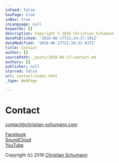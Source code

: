 ```yaml
---
inFeed: false
hasPage: true
inNav: true
inLanguage: null
keywords: []
description: Copyright © 2016 Christian Schumann
datePublished: '2016-06-17T21:24:37.191Z'
dateModified: '2016-06-17T21:24:33.837Z'
title: Contact
author: []
sourcePath: _posts/2016-06-17-contact.md
authors: []
publisher: null
starred: false
url: contact/index.html
_type: WebPage

---
```

# Contact

contact@christian-schumann.com

[Facebook][0]  
[SoundCloud][1]  
[YouTube][2]

[][2]

Copyright (c) 2016 [Christian Schumann][3][][2]

[0]: https://www.facebook.com/ChristianSchumannOfficial/
[1]: https://soundcloud.com/christian-schumann-19
[2]: https://www.youtube.com/channel/UCj56p3tocTxOew_Gu_saDIQ
[3]: http://christian-schumann.com/